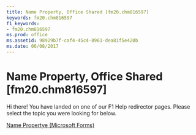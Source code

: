 ```yaml
---
title: Name Property, Office Shared [fm20.chm816597]
keywords: fm20.chm816597
f1_keywords:
- fm20.chm816597
ms.prod: office
ms.assetid: 98929b7f-caf4-45c4-8961-dea81f5e420b
ms.date: 06/08/2017
---
```



# Name Property, Office Shared [fm20.chm816597]

Hi there! You have landed on one of our F1 Help redirector pages. Please select the topic you were looking for below.

[Name Propertye (Microsoft Forms)](http://msdn.microsoft.com/library/e89050ca-a1da-8a05-b47a-774b22dcfa6b%28Office.15%29.aspx)

